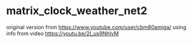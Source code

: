 # matrix_clock_weather_net2
original version from https://www.youtube.com/user/cbm80amiga/
using info from video https://youtu.be/2I_us9NhIvM
